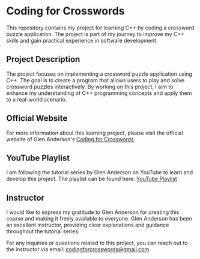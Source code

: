 # Coding for Crosswords

This repository contains my project for learning C++ by coding a crossword puzzle application. The project is part of my journey to improve my C++ skills and gain practical experience in software development.

## Project Description

The project focuses on implementing a crossword puzzle application using C++. The goal is to create a program that allows users to play and solve crossword puzzles interactively. By working on this project, I aim to enhance my understanding of C++ programming concepts and apply them to a real-world scenario.

## Official Website

For more information about this learning project, please visit the official website of Glen Anderson's [Coding for Crosswords](https://codingforcrosswords.com/)

## YouTube Playlist

I am following the tutorial series by Glen Anderson on YouTube to learn and develop this project. The playlist can be found here: [YouTube Playlist](https://www.youtube.com/playlist?list=PLg4AoophFZWZ7Llifowo-1WGMVICq-mfw)

## Instructor

I would like to express my gratitude to Glen Anderson for creating this course and making it freely available to everyone. Glen Anderson has been an excellent instructor, providing clear explanations and guidance throughout the tutorial series.

For any inquiries or questions related to this project, you can reach out to the instructor via email: [codingforcrosswords@gmail.com](mailto:codingforcrosswords@gmail.com)
